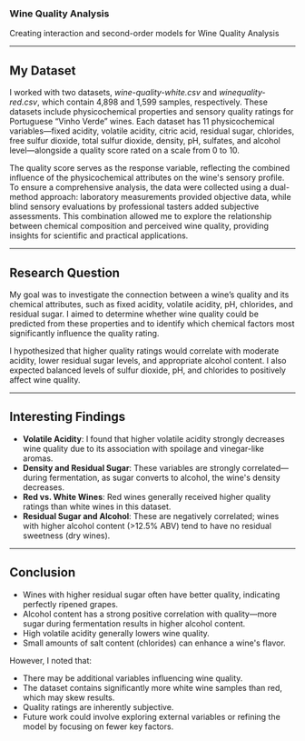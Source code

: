 ### Wine Quality Analysis  

Creating interaction and second-order models for Wine Quality Analysis  

---

## My Dataset  
I worked with two datasets, *wine-quality-white.csv* and *winequality-red.csv*, which contain 4,898 and 1,599 samples, respectively. These datasets include physicochemical properties and sensory quality ratings for Portuguese “Vinho Verde” wines. Each dataset has 11 physicochemical variables—fixed acidity, volatile acidity, citric acid, residual sugar, chlorides, free sulfur dioxide, total sulfur dioxide, density, pH, sulfates, and alcohol level—alongside a quality score rated on a scale from 0 to 10.  

The quality score serves as the response variable, reflecting the combined influence of the physicochemical attributes on the wine's sensory profile. To ensure a comprehensive analysis, the data were collected using a dual-method approach: laboratory measurements provided objective data, while blind sensory evaluations by professional tasters added subjective assessments. This combination allowed me to explore the relationship between chemical composition and perceived wine quality, providing insights for scientific and practical applications.  

---

## Research Question  
My goal was to investigate the connection between a wine’s quality and its chemical attributes, such as fixed acidity, volatile acidity, pH, chlorides, and residual sugar. I aimed to determine whether wine quality could be predicted from these properties and to identify which chemical factors most significantly influence the quality rating.  

I hypothesized that higher quality ratings would correlate with moderate acidity, lower residual sugar levels, and appropriate alcohol content. I also expected balanced levels of sulfur dioxide, pH, and chlorides to positively affect wine quality.  

---

## Interesting Findings  
- **Volatile Acidity**: I found that higher volatile acidity strongly decreases wine quality due to its association with spoilage and vinegar-like aromas.  
- **Density and Residual Sugar**: These variables are strongly correlated—during fermentation, as sugar converts to alcohol, the wine's density decreases.  
- **Red vs. White Wines**: Red wines generally received higher quality ratings than white wines in this dataset.  
- **Residual Sugar and Alcohol**: These are negatively correlated; wines with higher alcohol content (>12.5% ABV) tend to have no residual sweetness (dry wines).  

---

## Conclusion  
- Wines with higher residual sugar often have better quality, indicating perfectly ripened grapes.  
- Alcohol content has a strong positive correlation with quality—more sugar during fermentation results in higher alcohol content.  
- High volatile acidity generally lowers wine quality.  
- Small amounts of salt content (chlorides) can enhance a wine's flavor.  

However, I noted that:  
- There may be additional variables influencing wine quality.  
- The dataset contains significantly more white wine samples than red, which may skew results.  
- Quality ratings are inherently subjective.  
- Future work could involve exploring external variables or refining the model by focusing on fewer key factors.  
